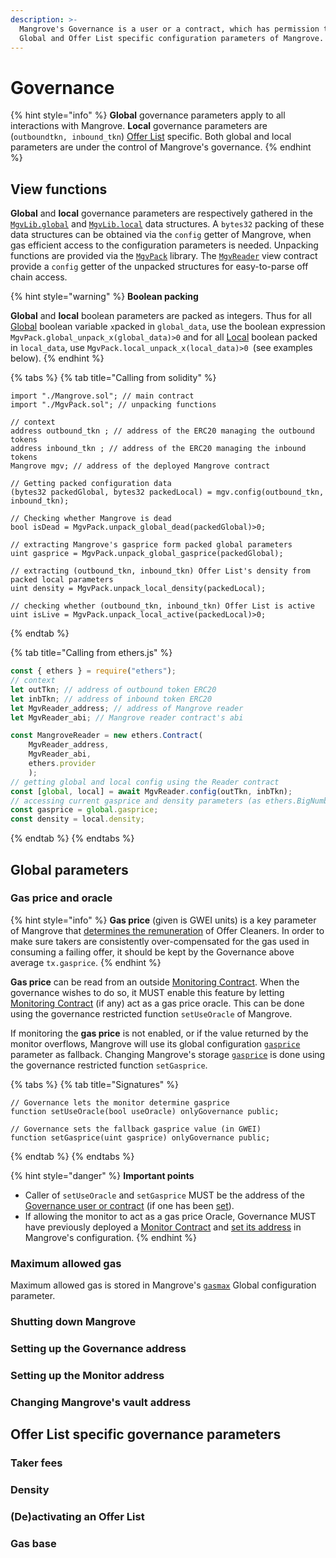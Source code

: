 ```yaml
---
description: >-
  Mangrove's Governance is a user or a contract, which has permission to set
  Global and Offer List specific configuration parameters of Mangrove.
---
```


# Governance

{% hint style="info" %}
**Global** governance parameters apply to all interactions with Mangrove. **Local** governance parameters are (`outboundtkn, inbound_tkn`) [Offer List](broken-reference/) specific. Both global and local parameters are under the control of Mangrove's governance.
{% endhint %}

## View functions

**Global** and **local** governance parameters are respectively gathered in the [`MgvLib.global`](../data-structures/mangrove-configuration.md#mgvlib.global) and [`MgvLib.local`](../data-structures/mangrove-configuration.md#mgvlib.local) data structures. A `bytes32` packing of these data structures can be obtained via the `config` getter of Mangrove, when gas efficient access to the configuration parameters is needed. Unpacking functions are provided via the [`MgvPack`](https://github.com/giry-dev/mangrove/blob/master/packages/mangrove-solidity/contracts/MgvPack.sol) library. The [`MgvReader`](../contract-addresses.md) view contract provide a `config` getter of the unpacked structures for easy-to-parse off chain access.

{% hint style="warning" %}
**Boolean packing**

**Global** and **local** boolean parameters are packed as integers. Thus for all [Global](../data-structures/mangrove-configuration.md#mgvlib.global) boolean variable `x`packed in `global_data`, use the boolean expression `MgvPack.global_unpack_x(global_data)>0` and for all [Local](../data-structures/mangrove-configuration.md#mgvlib.local) boolean packed in `local_data`, use `MgvPack.local_unpack_x(local_data)>0 `(see examples below).
{% endhint %}

{% tabs %}
{% tab title="Calling from solidity" %}
```solidity
import "./Mangrove.sol"; // main contract
import "./MgvPack.sol"; // unpacking functions

// context 
address outbound_tkn ; // address of the ERC20 managing the outbound tokens
address inbound_tkn ; // address of the ERC20 managing the inbound tokens
Mangrove mgv; // address of the deployed Mangrove contract

// Getting packed configuration data
(bytes32 packedGlobal, bytes32 packedLocal) = mgv.config(outbound_tkn, inbound_tkn);

// Checking whether Mangrove is dead
bool isDead = MgvPack.unpack_global_dead(packedGlobal)>0;

// extracting Mangrove's gasprice form packed global parameters
uint gasprice = MgvPack.unpack_global_gasprice(packedGlobal);

// extracting (outbound_tkn, inbound_tkn) Offer List's density from packed local parameters
uint density = MgvPack.unpack_local_density(packedLocal);

// checking whether (outbound_tkn, inbound_tkn) Offer List is active
uint isLive = MgvPack.unpack_local_active(packedLocal)>0;
```
{% endtab %}

{% tab title="Calling from ethers.js" %}
```javascript
const { ethers } = require("ethers");
// context
let outTkn; // address of outbound token ERC20
let inbTkn; // address of inbound token ERC20
let MgvReader_address; // address of Mangrove reader
let MgvReader_abi; // Mangrove reader contract's abi

const MangroveReader = new ethers.Contract(
    MgvReader_address, 
    MgvReader_abi, 
    ethers.provider
    );
// getting global and local config using the Reader contract    
const [global, local] = await MgvReader.config(outTkn, inbTkn);
// accessing current gasprice and density parameters (as ethers.BigNumbers)
const gasprice = global.gasprice;
const density = local.density; 
```
{% endtab %}
{% endtabs %}

## Global parameters

### Gas price and oracle

{% hint style="info" %}
**Gas price** (given is GWEI units) is a key parameter of Mangrove that [determines the remuneration](../offer-maker/offer-provision.md#offer-bounty-computation) of Offer Cleaners. In order to make sure takers are consistently over-compensated for the gas used in consuming a failing offer, it should be kept by the Governance above average `tx.gasprice`.
{% endhint %}

**Gas price** can be read from an outside [Monitoring Contract](mangroves-ecosystem/monitor.md). When the governance wishes to do so, it MUST enable this feature by letting [Monitoring Contract](mangroves-ecosystem/monitor.md) (if any) act as a gas price oracle. This can be done using the governance restricted function `setUseOracle` of Mangrove.

If monitoring the **gas price** is not enabled, or if the value returned by the monitor overflows, Mangrove will use its global configuration [`gasprice`](../data-structures/mangrove-configuration.md#mgvlib.global) parameter as fallback. Changing Mangrove's storage [`gasprice`](../data-structures/mangrove-configuration.md#mgvlib.global) is done using the governance restricted function `setGasprice`.

{% tabs %}
{% tab title="Signatures" %}
```solidity
// Governance lets the monitor determine gasprice
function setUseOracle(bool useOracle) onlyGovernance public;

// Governance sets the fallback gasprice value (in GWEI)
function setGasprice(uint gasprice) onlyGovernance public;
```
{% endtab %}
{% endtabs %}

{% hint style="danger" %}
**Important points**

* Caller of `setUseOracle` and `setGasprice` MUST be the address of the [Governance user or contract](governance.md#setting-up-a-governance-contract) (if one has been [set](governance.md#setting-up-the-governance-address)).
* If allowing the monitor to act as a gas price Oracle, Governance MUST have previously deployed a [Monitor Contract](mangroves-ecosystem/monitor.md) and [set its address](governance.md#setting-up-the-monitor-address) in Mangrove's configuration.
{% endhint %}

### Maximum allowed gas

Maximum allowed gas is stored in Mangrove's [`gasmax`](../data-structures/mangrove-configuration.md#mgvlib.global) Global configuration parameter.

### Shutting down Mangrove

### Setting up the Governance address

### Setting up the Monitor address

### Changing Mangrove's vault address

## Offer List specific governance parameters

### Taker fees

### Density

### (De)activating an Offer List

### Gas base
